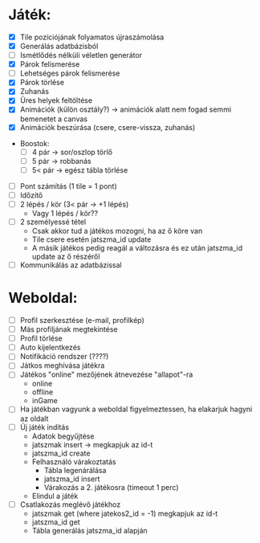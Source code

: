 # Játék:
- [x] Tile pozíciójának folyamatos újraszámolása
- [x] Generálás adatbázisból
- [ ] Ismétlődés nélküli véletlen generátor
- [x] Párok felismerése
- [ ] Lehetséges párok felismerése
- [x] Párok törlése
- [x] Zuhanás
- [x] Üres helyek feltöltése
- [x] Animációk (külön osztály?) -> animációk alatt nem fogad semmi bemenetet a canvas
- [x] Animációk beszúrása (csere, csere-vissza, zuhanás)
- Boostok:
    - [ ] 4 pár -> sor/oszlop törlő
    - [ ] 5 pár -> robbanás
    - [ ] 5< pár -> egész tábla törlése
- [ ] Pont számítás (1 tile = 1 pont)
- [ ] Időzítő
- [ ] 2 lépés / kör (3< pár -> +1 lépés)
    - Vagy 1 lépés / kör??
- [ ] 2 személyessé tétel
    - Csak akkor tud a játékos mozogni, ha az ő köre van
    - Tile csere esetén jatszma_id update
    - A másik játékos pedig reagál a változásra és ez után jatszma_id update az ő részéről
- [ ] Kommunikálás az adatbázissal

# Weboldal: 
- [ ] Profil szerkesztése (e-mail, profilkép)
- [ ] Más profiljának megtekintése
- [ ] Profil törlése
- [ ] Auto kijelentkezés
- [ ] Notifikáció rendszer (????)
- [ ] Játkos meghívása játékra
- [ ] Játékos "online" mezőjének átnevezése "allapot"-ra
    - online
    - offline
    - inGame
- [ ] Ha játékban vagyunk a weboldal figyelmeztessen, ha elakarjuk hagyni az oldalt
- [ ] Új játék indítás
    - Adatok begyűjtése
    - jatszmak insert -> megkapjuk az id-t
    - jatszma_id create
    - Felhasználó várakoztatás
        - Tábla legenárálása
        - jatszma_id insert
        - Várakozás a 2. játékosra (timeout 1 perc)
    - Elindul a játék
- [ ] Csatlakozás meglévő játékhoz
    - jatszmak get (where jatekos2_id = -1) megkapjuk az id-t
    - jatszma_id get
    - Tábla generálás jatszma_id alapján